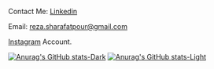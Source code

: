 Contact Me: 
[Linkedin](https://www.linkedin.com/in/reza-sherafatpour/)

Email: reza.sharafatpour@gmail.com

[Instagram](https://www.instagram.com/sherafatpour.r/) Account.

[![Anurag's GitHub stats-Dark](https://github-readme-stats.vercel.app/api?username=sherafatpour&show_icons=true&theme=dark#gh-dark-mode-only)](https://github.com/anuraghazra/github-readme-stats#gh-dark-mode-only)
[![Anurag's GitHub stats-Light](https://github-readme-stats.vercel.app/api?username=sherafatpour&show_icons=true&theme=default#gh-light-mode-only)](https://github.com/anuraghazra/github-readme-stats#gh-light-mode-only)


